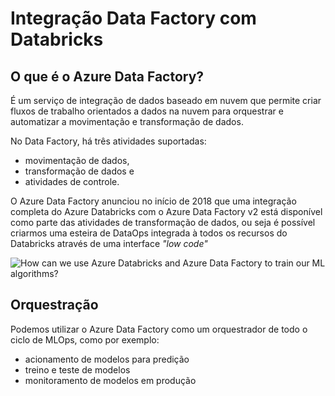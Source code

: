 # Integração Data Factory com Databricks

## O que é o Azure Data Factory?

É um serviço de integração de dados baseado em nuvem que permite criar fluxos de trabalho orientados a dados na nuvem para orquestrar e automatizar a movimentação e transformação de dados. 

No Data Factory, há três atividades suportadas: 

- movimentação de dados, 
- transformação de dados e 
- atividades de controle. 

O Azure Data Factory anunciou no início de 2018 que uma integração completa do Azure Databricks com o Azure Data Factory v2 está disponível como parte das atividades de transformação de dados, ou seja é possível criarmos uma esteira de DataOps integrada à todos os recursos do Databricks através de uma interface *"low code"*


<IMG  src="https://www.element61.be/sites/default/files/img_knowledge_base/architecture.png"  alt="How can we use Azure Databricks and Azure Data Factory to train our ML algorithms?"/>


## Orquestração

Podemos utilizar o Azure Data Factory como um orquestrador de todo o ciclo de MLOps, como por exemplo:

- acionamento de modelos para predição
- treino e teste de modelos
- monitoramento de modelos em produção




